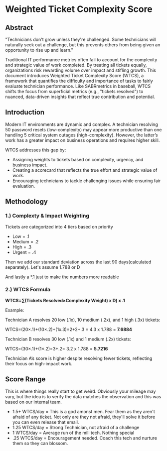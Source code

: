 # Weighted Ticket Complexity Score
## Abstract
"Technicians don't grow unless they're challenged. Some technicians will naturally seek out a challenge, but this prevents others from being given an opportunity to rise up and learn."

Traditional IT performance metrics often fail to account for the complexity and strategic value of work completed. By treating all tickets equally, organizations risk rewarding volume over impact and stifling growth. This document introduces Weighted Ticket Complexity Score (WTCS), a framework that quantifies the difficulty and importance of tasks to fairly evaluate technician performance. Like SABRmetrics in baseball, WTCS shifts the focus from superficial metrics (e.g., "tickets resolved") to nuanced, data-driven insights that reflect true contribution and potential.

## Introduction
Modern IT environments are dynamic and complex. A technician resolving 50 password resets (low-complexity) may appear more productive than one handling 5 critical system outages (high-complexity). However, the latter’s work has a greater impact on business operations and requires higher skill.

WTCS addresses this gap by:

* Assigning weights to tickets based on complexity, urgency, and business impact.
* Creating a scorecard that reflects the true effort and strategic value of work.
* Encouraging technicians to tackle challenging issues while ensuring fair evaluation.

## Methodology
### 1.) Complexty & Impact Weighting
Tickets are categorized into 4 tiers based on priority
* Low = .1
* Medium = .2
* High = .3
* Urgent = .4

Then we add our standard deviation across the last 90 days(calculated separately). Let's assume 1.788 or D

And lastly a *.1 just to make the numbers more readable
### 2.) WTCS Formula
**WTCS=∑(Tickets Resolved×Complexity Weight) x D) x .1**

Example:

Technician A resolves 20 low (.1x), 10 medium (.2x), and 1 high (.3x) tickets:

WTCS=(20×.1)+(10×.2)+(1x.3)=2+2+.3 = 4.3 x 1.788 = **7.6884** 

Technician B resolves 30 low (.1x) and 1 medium (.2x) tickets:

WTCS=(30×.1)+(1×.2)=3+.2= 3.2 x 1.788 = **5.7216**

Technician A’s score is higher despite resolving fewer tickets, reflecting their focus on high-impact work.

## Score Range
This is where things really start to get weird. Obviously your mileage may vary, but the idea is to verify the data matches the observation and this was based on our internal team.
* 1.5+ WTCS/day  = This is a god amonst men. Fear them as they aren't afraid of any ticket. Not only are they not afraid, they'll solve it before you can even release that email.
* 1.25 WTCS/day = Strong Technician, not afraid of a challenge
* 1 WTCS/day = Average run of the mill tech. Nothing special
* .25 WTCS/day = Encouragement needed. Coach this tech and nurture them so they can blossom.
